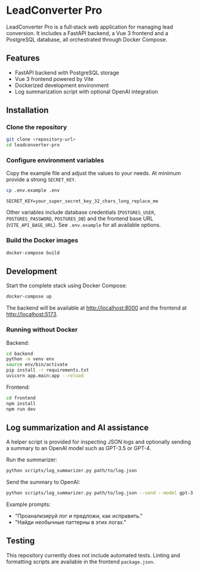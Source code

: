 # LeadConverter Pro

LeadConverter Pro is a full‑stack web application for managing lead conversion.
It includes a FastAPI backend, a Vue 3 frontend and a PostgreSQL database, all
orchestrated through Docker Compose.

## Features
- FastAPI backend with PostgreSQL storage
- Vue 3 frontend powered by Vite
- Dockerized development environment
- Log summarization script with optional OpenAI integration

## Installation
### Clone the repository
```bash
git clone <repository-url>
cd leadconverter-pro
```

### Configure environment variables
Copy the example file and adjust the values to your needs. At minimum provide a
strong `SECRET_KEY`.
```bash
cp .env.example .env
```
```env
SECRET_KEY=your_super_secret_key_32_chars_long_replace_me
```
Other variables include database credentials (`POSTGRES_USER`,
`POSTGRES_PASSWORD`, `POSTGRES_DB`) and the frontend base URL
(`VITE_API_BASE_URL`). See `.env.example` for all available options.

### Build the Docker images
```bash
docker-compose build
```

## Development
Start the complete stack using Docker Compose:
```bash
docker-compose up
```
The backend will be available at <http://localhost:8000> and the frontend at
<http://localhost:5173>.

### Running without Docker
Backend:
```bash
cd backend
python -m venv env
source env/bin/activate
pip install -r requirements.txt
uvicorn app.main:app --reload
```

Frontend:
```bash
cd frontend
npm install
npm run dev
```

## Log summarization and AI assistance
A helper script is provided for inspecting JSON logs and optionally sending a
summary to an OpenAI model such as GPT-3.5 or GPT-4.

Run the summarizer:
```bash
python scripts/log_summarizer.py path/to/log.json
```

Send the summary to OpenAI:
```bash
python scripts/log_summarizer.py path/to/log.json --send --model gpt-3.5-turbo
```

Example prompts:
- "Проанализируй лог и предложи, как исправить."
- "Найди необычные паттерны в этих логах."

## Testing
This repository currently does not include automated tests. Linting and
formatting scripts are available in the frontend `package.json`.
